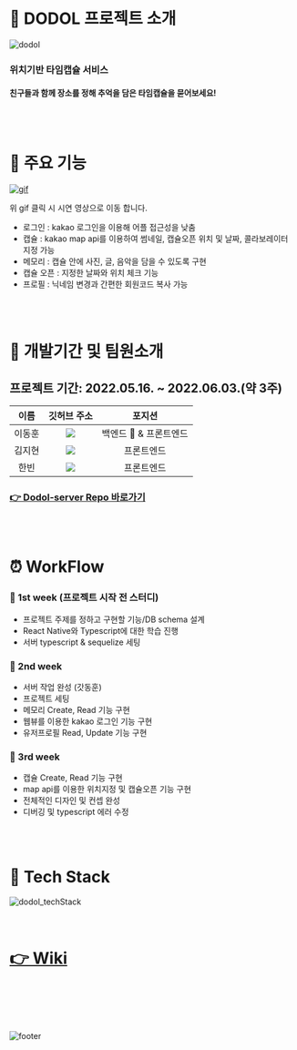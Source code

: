 
# 💫  DODOL 프로젝트 소개
![dodol](https://user-images.githubusercontent.com/96301958/172198085-e3400ef0-8733-47c8-91c1-9acb7b21e6c7.jpeg)

###  위치기반 타임캡슐 서비스
#### 친구들과 함께 장소를 정해 추억을 담은 타임캡슐을 묻어보세요!




<br>
<br>


# 📌 주요 기능
[![gif](https://user-images.githubusercontent.com/96301958/172196799-fb088320-18c2-4d31-95eb-3185f87fa475.gif)](https://www.youtube.com/watch?v=P6JsVEG6K6o)  

위 gif 클릭 시 시연 영상으로 이동 합니다.

- 로그인 : kakao 로그인을 이용해 어플 접근성을 낮춤
- 캡슐 : kakao map api를 이용하여 썸네일, 캡슐오픈 위치 및 날짜, 콜라보레이터 지정 가능
- 메모리 : 캡슐 안에 사진, 글, 음악을 담을 수 있도록 구현
- 캡슐 오픈 : 지정한 날짜와 위치 체크 기능
- 프로필 : 닉네임 변경과 간편한 회원코드 복사 가능

<br>
<br>


# 🌴 개발기간 및 팀원소개
## 프로젝트 기간: 2022.05.16. ~ 2022.06.03.(약 3주)


|   이름    |                           깃허브 주소                               | 포지션 |
| :------: | :--------------------------------------------------------------: | :----: |
| 이동훈     |  <a href="https://github.com/green-kong"><img src="https://img.shields.io/badge/dev%2D%2Dkong-339933?style=flat-square&logo=github&logoColor=white&link=https://github.com/green-kong"/></a>  | 백엔드 💫  &  프론트엔드 |
|  김지현    |    <a href="https://github.com/yellow-w"><img src="https://img.shields.io/badge/yellow%2D%2Dw-831814?style=flat-square&logo=github&logoColor=white&link=https://github.com/yellow-w"/></a>    | 프론트엔드 |
|  한빈     | <a href="https://github.com/hb707"><img src="https://img.shields.io/badge/hb707-194673?style=flat-square&logo=github&logoColor=white&link=https://github.com/hb707"/></a>             | 프론트엔드 |


 <a href="https://github.com/green-kong/Dodol-server"> <h3> 👉 Dodol-server Repo 바로가기</h3> </a>
<br>
<br>


 # ⏰ WorkFlow
 
 ### 🌱  1st week (프로젝트 시작 전 스터디)
 - 프로젝트 주제를 정하고 구현할 기능/DB schema 설계
 - React Native와 Typescript에 대한 학습 진행
 - 서버 typescript & sequelize 세팅
 ### 🌱 2nd week
 - 서버 작업 완성 (갓동훈)
 - 프로젝트 세팅
 - 메모리 Create, Read 기능 구현
 - 웹뷰를 이용한 kakao 로그인 기능 구현
 - 유저프로필 Read, Update 기능 구현
 ### 🌱 3rd week
 - 캡슐 Create, Read 기능 구현
 - map api를 이용한 위치지정 및 캡슐오픈 기능 구현
 - 전체적인 디자인 및 컨셉 완성
 - 디버깅 및 typescript 에러 수정


<br>
<br>

# 🔨 Tech Stack
  
![dodol_techStack](https://user-images.githubusercontent.com/96301958/172198238-2a9a3187-efe2-49e4-9f03-2d62fe94f334.png)

<br>

# <a href="https://github.com/hb707/Dodol-app/wiki"> 👉 Wiki </a>

<br>
<br>

<br>
<br>


![footer](https://capsule-render.vercel.app/api?type=wave&color=0:bebbf5,100:a82da8&height=200&section=footer&text=%F0%9F%8E%89%20dodol%20%F0%9F%8E%89&fontSize=30&fontAlignY=80)
